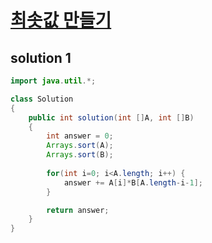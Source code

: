 # [최솟값 만들기](https://school.programmers.co.kr/learn/courses/30/lessons/12941?language=java)

## solution 1

```java
import java.util.*;

class Solution
{
    public int solution(int []A, int []B)
    {
        int answer = 0;
        Arrays.sort(A);
        Arrays.sort(B);
        
        for(int i=0; i<A.length; i++) {
            answer += A[i]*B[A.length-i-1];
        }

        return answer;
    }
}
```